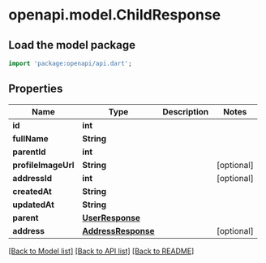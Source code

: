 # openapi.model.ChildResponse

## Load the model package
```dart
import 'package:openapi/api.dart';
```

## Properties
Name | Type | Description | Notes
------------ | ------------- | ------------- | -------------
**id** | **int** |  | 
**fullName** | **String** |  | 
**parentId** | **int** |  | 
**profileImageUrl** | **String** |  | [optional] 
**addressId** | **int** |  | [optional] 
**createdAt** | **String** |  | 
**updatedAt** | **String** |  | 
**parent** | [**UserResponse**](UserResponse.md) |  | 
**address** | [**AddressResponse**](AddressResponse.md) |  | [optional] 

[[Back to Model list]](../README.md#documentation-for-models) [[Back to API list]](../README.md#documentation-for-api-endpoints) [[Back to README]](../README.md)


